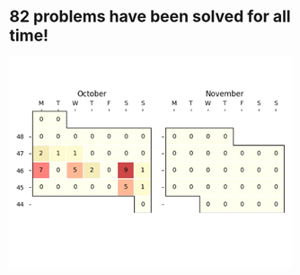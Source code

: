 **82** problems have been solved for all time!
===============================================
![](heatmap.png)
